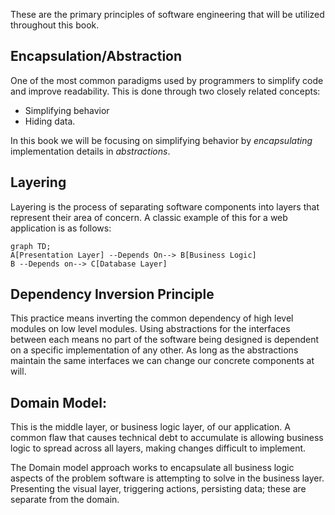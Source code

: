 These are the primary principles of software engineering that will be utilized throughout this book.

## Encapsulation/Abstraction
One of the most common paradigms used by programmers to simplify code and improve readability.  This is done through two closely related concepts:
* Simplifying behavior
* Hiding data.

In this book we will be focusing on simplifying behavior by _encapsulating_ implementation details in _abstractions_.

## Layering
Layering is the process of separating software components into layers that represent their area of concern.  A classic example of this for a web application is as follows:

```mermaid
graph TD;
A[Presentation Layer] --Depends On--> B[Business Logic]
B --Depends on--> C[Database Layer]
```

## Dependency Inversion Principle
This practice means inverting the common dependency of high level modules on low level modules.  Using abstractions for the interfaces between each means no part of the software being designed is dependent on a specific implementation of any other.  As long as the abstractions maintain the same interfaces we can change our concrete components at will.

## Domain Model:
This is the middle layer, or business logic layer, of our application.  A common flaw that causes technical debt to accumulate is allowing business logic to spread across all layers, making changes difficult to implement. 

The Domain model approach works to encapsulate all business logic aspects of the problem software is attempting to solve in the business layer.  Presenting the visual layer, triggering actions, persisting data; these are separate from the domain.